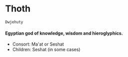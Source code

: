 # Thoth
    Dwjehuty
#### Egyptian god of knowledge, wisdom and hieroglyphics.
* Consort: Ma'at or Seshat
* Children: Seshat (in some cases)
